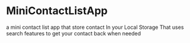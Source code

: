 # MiniContactListApp
a mini contact list app that store contact In your Local Storage That uses search features to get your contact back when needed
